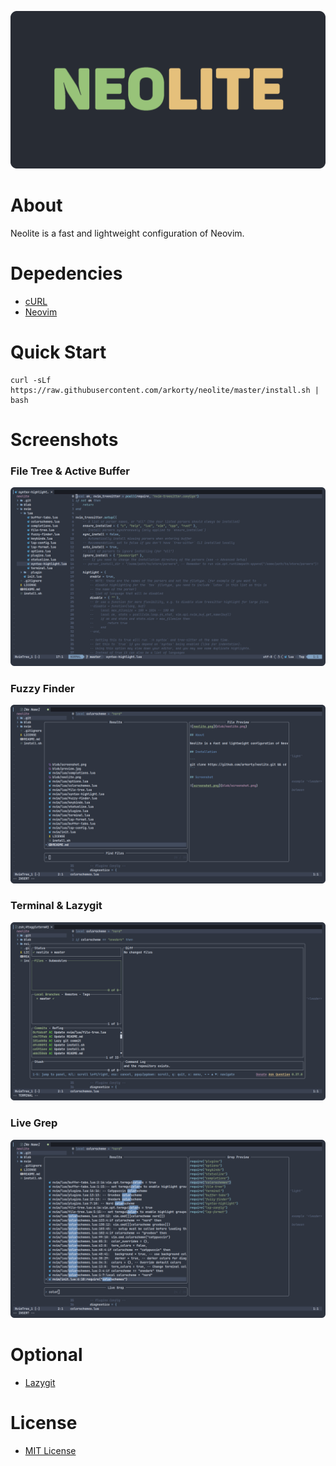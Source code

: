 ![neolite.png](blob/neolite.png)

# About

Neolite is a fast and lightweight configuration of Neovim.

# Depedencies
- [cURL](https://github.com/curl/curl)
- [Neovim](https://github.com/neovim/neovim)

# Quick Start

```
curl -sLf https://raw.githubusercontent.com/arkorty/neolite/master/install.sh | bash
```

# Screenshots

### File Tree & Active Buffer

![file-tree.png](blob/file-tree.png)

### Fuzzy Finder

![fuzzy-finder.png](blob/fuzzy-finder.png)

### Terminal & Lazygit

![lazygit.png](blob/lazygit.png)

### Live Grep

![live-grep.png](blob/live-grep.png)

# Optional

- [Lazygit](https://github.com/jesseduffield/lazygit)

# License

- [MIT License](LICENSE)
